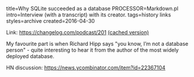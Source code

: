 title=Why SQLite succeeded as a database
PROCESSOR=Markdown.pl
intro=Interview (with a transcript) with its creator.
tags=history links
styles=archive
created=2016-04-30

Link: <https://changelog.com/podcast/201> [(cached version)](http://archive.is/6VR8o)

My favourite part is when Richard Hipp says "you know, I’m not a database person" - quite interesting to hear it from the author of the most widely deployed database.

HN discussion: <https://news.ycombinator.com/item?id=22367104>

